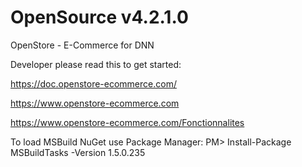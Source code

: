 # OpenSource v4.2.1.0
OpenStore - E-Commerce for DNN

Developer please read this to get started:

https://doc.openstore-ecommerce.com/

https://www.openstore-ecommerce.com

https://www.openstore-ecommerce.com/Fonctionnalites


To load MSBuild NuGet use Package Manager:
PM> Install-Package MSBuildTasks -Version 1.5.0.235 
